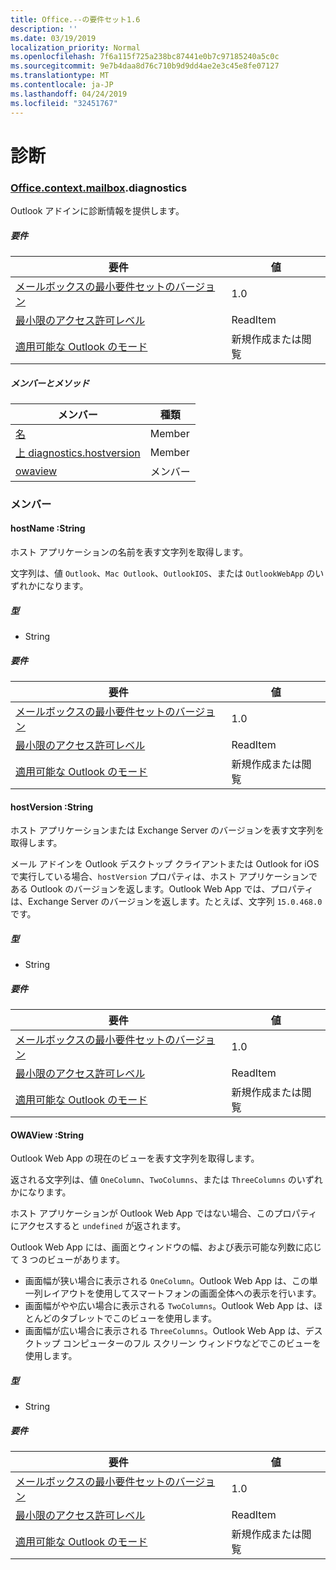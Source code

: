 ```yaml
---
title: Office.--の要件セット1.6
description: ''
ms.date: 03/19/2019
localization_priority: Normal
ms.openlocfilehash: 7f6a115f725a238bc87441e0b7c97185240a5c0c
ms.sourcegitcommit: 9e7b4daa8d76c710b9d9dd4ae2e3c45e8fe07127
ms.translationtype: MT
ms.contentlocale: ja-JP
ms.lasthandoff: 04/24/2019
ms.locfileid: "32451767"
---
```

# <a name="diagnostics"></a>診断

### <a name="officeofficemdcontextofficecontextmdmailboxofficecontextmailboxmddiagnostics"></a>[Office](Office.md)[.context](Office.context.md)[.mailbox](Office.context.mailbox.md).diagnostics

Outlook アドインに診断情報を提供します。

##### <a name="requirements"></a>要件

|要件| 値|
|---|---|
|[メールボックスの最小要件セットのバージョン](/office/dev/add-ins/reference/requirement-sets/outlook-api-requirement-sets)| 1.0|
|[最小限のアクセス許可レベル](/outlook/add-ins/understanding-outlook-add-in-permissions)| ReadItem|
|[適用可能な Outlook のモード](/outlook/add-ins/#extension-points)| 新規作成または閲覧|

##### <a name="members-and-methods"></a>メンバーとメソッド

| メンバー | 種類 |
|--------|------|
| [名](#hostname-string) | Member |
| [上 diagnostics.hostversion](#hostversion-string) | Member |
| [owaview](#owaview-string) | メンバー |

### <a name="members"></a>メンバー

####  <a name="hostname-string"></a>hostName :String

ホスト アプリケーションの名前を表す文字列を取得します。

文字列は、値 `Outlook`、`Mac Outlook`、`OutlookIOS`、または `OutlookWebApp` のいずれかになります。

##### <a name="type"></a>型

*   String

##### <a name="requirements"></a>要件

|要件| 値|
|---|---|
|[メールボックスの最小要件セットのバージョン](/office/dev/add-ins/reference/requirement-sets/outlook-api-requirement-sets)| 1.0|
|[最小限のアクセス許可レベル](/outlook/add-ins/understanding-outlook-add-in-permissions)| ReadItem|
|[適用可能な Outlook のモード](/outlook/add-ins/#extension-points)| 新規作成または閲覧|

####  <a name="hostversion-string"></a>hostVersion :String

ホスト アプリケーションまたは Exchange Server のバージョンを表す文字列を取得します。

メール アドインを Outlook デスクトップ クライアントまたは Outlook for iOS で実行している場合、`hostVersion` プロパティは、ホスト アプリケーションである Outlook のバージョンを返します。Outlook Web App では、プロパティは、Exchange Server のバージョンを返します。たとえば、文字列 `15.0.468.0` です。

##### <a name="type"></a>型

*   String

##### <a name="requirements"></a>要件

|要件| 値|
|---|---|
|[メールボックスの最小要件セットのバージョン](/office/dev/add-ins/reference/requirement-sets/outlook-api-requirement-sets)| 1.0|
|[最小限のアクセス許可レベル](/outlook/add-ins/understanding-outlook-add-in-permissions)| ReadItem|
|[適用可能な Outlook のモード](/outlook/add-ins/#extension-points)| 新規作成または閲覧|

####  <a name="owaview-string"></a>OWAView :String

Outlook Web App の現在のビューを表す文字列を取得します。

返される文字列は、値 `OneColumn`、`TwoColumns`、または `ThreeColumns` のいずれかになります。

ホスト アプリケーションが Outlook Web App ではない場合、このプロパティにアクセスすると `undefined` が返されます。

Outlook Web App には、画面とウィンドウの幅、および表示可能な列数に応じて 3 つのビューがあります。

*   画面幅が狭い場合に表示される `OneColumn`。Outlook Web App は、この単一列レイアウトを使用してスマートフォンの画面全体への表示を行います。
*   画面幅がやや広い場合に表示される `TwoColumns`。Outlook Web App は、ほとんどのタブレットでこのビューを使用します。
*   画面幅が広い場合に表示される `ThreeColumns`。Outlook Web App は、デスクトップ コンピューターのフル スクリーン ウィンドウなどでこのビューを使用します。

##### <a name="type"></a>型

*   String

##### <a name="requirements"></a>要件

|要件| 値|
|---|---|
|[メールボックスの最小要件セットのバージョン](/office/dev/add-ins/reference/requirement-sets/outlook-api-requirement-sets)| 1.0|
|[最小限のアクセス許可レベル](/outlook/add-ins/understanding-outlook-add-in-permissions)| ReadItem|
|[適用可能な Outlook のモード](/outlook/add-ins/#extension-points)| 新規作成または閲覧|
